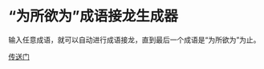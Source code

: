 # “为所欲为”成语接龙生成器

输入任意成语，就可以自动进行成语接龙，直到最后一个成语是“为所欲为”为止。

[传送门](https://blog.csdn.net/weixin_44717473/article/details/107762681)
